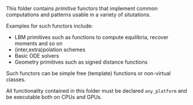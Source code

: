 This folder contains _primitive_ functors that implement common computations and patterns usable in a variety of situtations.

Examples for such functors include:

- LBM primitives such as functions to compute equilibria, recover moments and so on
- (inter,extra)polation schemes
- Basic ODE solvers
- Geometry primitives such as signed distance functions

Such functors can be simple free (template) functions or non-virtual classes.

All functionality contained in this folder must be declared `any_platform` and be executable both on CPUs and GPUs.

